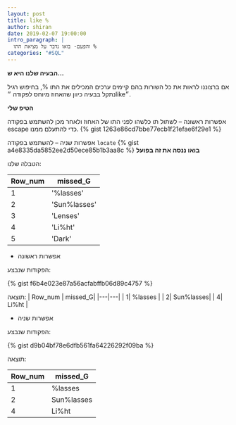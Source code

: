 ```yaml
---
layout: post
title: like %
author: shiran
date: 2019-02-07 19:00:00
intro_paragraph: |
  והפעם- בואו נדבר על מציאת התו %
categories: "#SQL"
---
```

**הבעיה שלנו היא ש...**

אם ברצוננו לראות את כל השורות בהם קיימים ערכים המכילים את התו %, בחיפוש רגיל נתקל בבעיה כיוון שהאחוז מיוחס לפקודה ״like״.

**הטיפ שלי**

אפשרות ראשונה – לשתול תו כלשהו לפני התו של האחוז ולאחר מכן להשתמש בפקודה escape כדי להתעלם ממנו. 
{% gist 1263e86cd7bbe77ecb1f21efae6f29e1 %}

אפשרות שניה – להשתמש בפקודה  `locate` 
{% gist a4e8335da5852ee2d50ece85b1b3aa8c %}
**בואו ננסה את זה בפועל**

הטבלה שלנו:

| Row_num | missed_G     |
| ------- | ------------ |
| 1       | '%lasses'    |
| 2       | 'Sun%lasses' |
| 3       | 'Lenses'     |
| 4       | 'Li%ht'      |
| 5       | 'Dark'       |

* אפשרות ראשונה

הפקודות שנבצע:

{% gist f6b4e023e87a56acfabffb06d89c4757 %}

תוצאה:
| Row_num | missed_G|
|---|---|
| 1| %lasses |
| 2| Sun%lasses|
| 4| Li%ht |

* אפשרות שניה

הפקודות שנבצע:

{% gist d9b04bf78e6dfb561fa64226292f09ba %}

תוצאה:

| Row_num | missed_G   |
| ------- | ---------- |
| 1       | %lasses    |
| 2       | Sun%lasses |
| 4       | Li%ht      |


